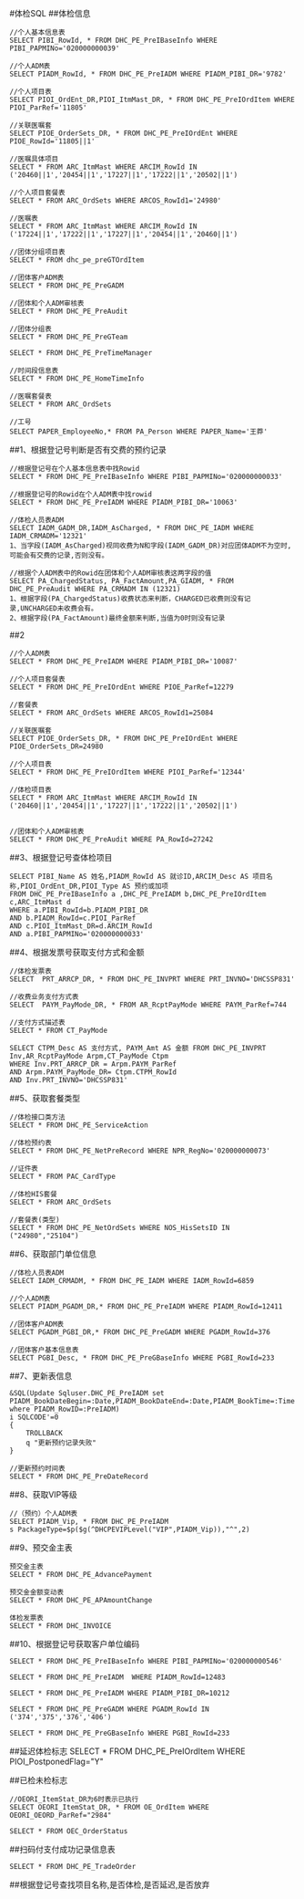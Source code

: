 #体检SQL
##体检信息

	//个人基本信息表
	SELECT PIBI_RowId, * FROM DHC_PE_PreIBaseInfo WHERE PIBI_PAPMINo='020000000039'
	
	//个人ADM表
	SELECT PIADM_RowId, * FROM DHC_PE_PreIADM WHERE PIADM_PIBI_DR='9782'
	
	//个人项目表
	SELECT PIOI_OrdEnt_DR,PIOI_ItmMast_DR, * FROM DHC_PE_PreIOrdItem WHERE PIOI_ParRef='11805'
	
	//关联医嘱套
	SELECT PIOE_OrderSets_DR, * FROM DHC_PE_PreIOrdEnt WHERE PIOE_RowId='11805||1'
	
	//医嘱具体项目
	SELECT * FROM ARC_ItmMast WHERE ARCIM_RowId IN ('20460||1','20454||1','17227||1','17222||1','20502||1')	

	//个人项目套餐表
	SELECT * FROM ARC_OrdSets WHERE ARCOS_RowId1='24980'
	
	//医嘱表
	SELECT * FROM ARC_ItmMast WHERE ARCIM_RowId IN ('17224||1','17222||1','17227||1','20454||1','20460||1')
	
	//团体分组项目表
	SELECT * FROM dhc_pe_preGTOrdItem

	//团体客户ADM表
	SELECT * FROM DHC_PE_PreGADM

	//团体和个人ADM审核表
	SELECT * FROM DHC_PE_PreAudit

	//团体分组表
	SELECT * FROM DHC_PE_PreGTeam

	SELECT * FROM DHC_PE_PreTimeManager

	//时间段信息表
	SELECT * FROM DHC_PE_HomeTimeInfo

	//医嘱套餐表
	SELECT * FROM ARC_OrdSets

	//工号
	SELECT PAPER_EmployeeNo,* FROM PA_Person WHERE PAPER_Name='王莽'


##1、根据登记号判断是否有交费的预约记录

	//根据登记号在个人基本信息表中找Rowid
	SELECT * FROM DHC_PE_PreIBaseInfo WHERE PIBI_PAPMINo='020000000033'
	
	//根据登记号的Rowid在个人ADM表中找rowid
	SELECT * FROM DHC_PE_PreIADM WHERE PIADM_PIBI_DR='10063'

	//体检人员表ADM
	SELECT IADM_GADM_DR,IADM_AsCharged, * FROM DHC_PE_IADM WHERE IADM_CRMADM='12321'	
	1、当字段(IADM_AsCharged)视同收费为N和字段(IADM_GADM_DR)对应团体ADM不为空时,可能会有交费的记录,否则没有。

	//根据个人ADM表中的Rowid在团体和个人ADM审核表这两字段的值
	SELECT PA_ChargedStatus, PA_FactAmount,PA_GIADM, * FROM DHC_PE_PreAudit WHERE PA_CRMADM IN (12321)
	1、根据字段(PA_ChargedStatus)收费状态来判断，CHARGED已收费则没有记录,UNCHARGED未收费会有。
	2、根据字段(PA_FactAmount)最终金额来判断,当值为0时则没有记录



##2

	//个人ADM表
	SELECT * FROM DHC_PE_PreIADM WHERE PIADM_PIBI_DR='10087'
	
	//个人项目套餐表
	SELECT * FROM DHC_PE_PreIOrdEnt WHERE PIOE_ParRef=12279
	
	//套餐表
	SELECT * FROM ARC_OrdSets WHERE ARCOS_RowId1=25084
	
	//关联医嘱套
	SELECT PIOE_OrderSets_DR, * FROM DHC_PE_PreIOrdEnt WHERE PIOE_OrderSets_DR=24980
	
	//个人项目表
	SELECT * FROM DHC_PE_PreIOrdItem WHERE PIOI_ParRef='12344'
	
	//体检项目表
	SELECT * FROM ARC_ItmMast WHERE ARCIM_RowId IN ('20460||1','20454||1','17227||1','17222||1','20502||1')
	

	//团体和个人ADM审核表
	SELECT * FROM DHC_PE_PreAudit WHERE PA_RowId=27242


##3、根据登记号查体检项目

	SELECT PIBI_Name AS 姓名,PIADM_RowId AS 就诊ID,ARCIM_Desc AS 项目名称,PIOI_OrdEnt_DR,PIOI_Type AS 预约或加项
	FROM DHC_PE_PreIBaseInfo a ,DHC_PE_PreIADM b,DHC_PE_PreIOrdItem c,ARC_ItmMast d
	WHERE a.PIBI_RowId=b.PIADM_PIBI_DR   
	AND b.PIADM_RowId=c.PIOI_ParRef
	AND c.PIOI_ItmMast_DR=d.ARCIM_RowId
	AND a.PIBI_PAPMINo='020000000033'


##4、根据发票号获取支付方式和金额

	//体检发票表
	SELECT 	PRT_ARRCP_DR, * FROM DHC_PE_INVPRT WHERE PRT_INVNO='DHCSSP831'
	
	//收费业务支付方式表
	SELECT 	PAYM_PayMode_DR, * FROM AR_RcptPayMode WHERE PAYM_ParRef=744
	
	//支付方式描述表
	SELECT * FROM CT_PayMode

	SELECT CTPM_Desc AS 支付方式, PAYM_Amt AS 金额 FROM DHC_PE_INVPRT Inv,AR_RcptPayMode Arpm,CT_PayMode Ctpm
	WHERE Inv.PRT_ARRCP_DR = Arpm.PAYM_ParRef
	AND Arpm.PAYM_PayMode_DR= Ctpm.CTPM_RowId
	AND Inv.PRT_INVNO='DHCSSP831'




##5、获取套餐类型

	//体检接口类方法
	SELECT * FROM DHC_PE_ServiceAction

	//体检预约表
	SELECT * FROM DHC_PE_NetPreRecord WHERE NPR_RegNo='020000000073'

	//证件表
	SELECT * FROM PAC_CardType

	//体检HIS套餐
	SELECT * FROM ARC_OrdSets

	//套餐表(类型)
	SELECT * FROM DHC_PE_NetOrdSets WHERE NOS_HisSetsID IN ("24980","25104")


##6、获取部门单位信息

	//体检人员表ADM
	SELECT IADM_CRMADM, * FROM DHC_PE_IADM WHERE IADM_RowId=6859
	
	//个人ADM表
	SELECT PIADM_PGADM_DR,* FROM DHC_PE_PreIADM WHERE PIADM_RowId=12411
	
	//团体客户ADM表
	SELECT PGADM_PGBI_DR,* FROM DHC_PE_PreGADM WHERE PGADM_RowId=376
	
	//团体客户基本信息表
	SELECT PGBI_Desc, * FROM DHC_PE_PreGBaseInfo WHERE PGBI_RowId=233


##7、更新表信息

	&SQL(Update Sqluser.DHC_PE_PreIADM set PIADM_BookDateBegin=:Date,PIADM_BookDateEnd=:Date,PIADM_BookTime=:Time where PIADM_RowID=:PreIADM)
	i SQLCODE'=0
	{
		TROLLBACK
		q "更新预约记录失败"
	}

	//更新预约时间表
	SELECT * FROM DHC_PE_PreDateRecord 

##8、获取VIP等级

	//（预约）个人ADM表
	SELECT PIADM_Vip, * FROM DHC_PE_PreIADM
	s PackageType=$p($g(^DHCPEVIPLevel("VIP",PIADM_Vip)),"^",2)


##9、预交金主表

	预交金主表
	SELECT * FROM DHC_PE_AdvancePayment

	预交金金额变动表
	SELECT * FROM DHC_PE_APAmountChange

	体检发票表
	SELECT * FROM DHC_INVOICE


##10、根据登记号获取客户单位编码

	SELECT * FROM DHC_PE_PreIBaseInfo WHERE PIBI_PAPMINo='020000000546'

	SELECT * FROM DHC_PE_PreIADM  WHERE PIADM_RowId=12483

	SELECT * FROM DHC_PE_PreIADM WHERE PIADM_PIBI_DR=10212

	SELECT * FROM DHC_PE_PreGADM WHERE PGADM_RowId IN ('374','375','376','406')
	
	SELECT * FROM DHC_PE_PreGBaseInfo WHERE PGBI_RowId=233


##延迟体检标志
	SELECT  * FROM DHC_PE_PreIOrdItem WHERE PIOI_PostponedFlag="Y"


##已检未检标志

	//OEORI_ItemStat_DR为6时表示已执行
	SELECT OEORI_ItemStat_DR, * FROM OE_OrdItem WHERE OEORI_OEORD_ParRef="2984"
 
	SELECT * FROM OEC_OrderStatus 

##扫码付支付成功记录信息表

	SELECT * FROM DHC_PE_TradeOrder


##根据登记号查找项目名称,是否体检,是否延迟,是否放弃